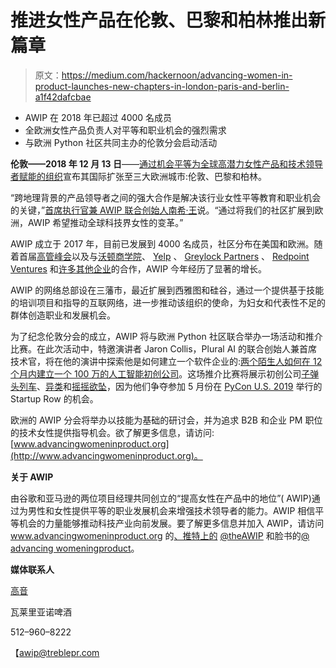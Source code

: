 # 推进女性产品在伦敦、巴黎和柏林推出新篇章

> 原文：<https://medium.com/hackernoon/advancing-women-in-product-launches-new-chapters-in-london-paris-and-berlin-a1f42dafcbae>

*   AWIP 在 2018 年已超过 4000 名成员
*   全欧洲女性产品负责人对平等和职业机会的强烈需求
*   与欧洲 Python 社区共同主办的伦敦分会启动活动

**伦敦——2018 年 12 月 13 日**——[通过机会平等为全球高潜力女性产品和技术领导者赋能的组织](http://www.advancingwomeninproduct.org)宣布其国际扩张至三大欧洲城市:伦敦、巴黎和柏林。

“跨地理背景的产品领导者之间的强大合作是解决该行业女性平等教育和职业机会的关键，”[首席执行官兼 AWIP 联合创始人南希·王](https://www.linkedin.com/in/wangnancy/)说。“通过将我们的社区扩展到欧洲，AWIP 希望推动全球科技界女性的变革。”

AWIP 成立于 2017 年，目前已发展到 4000 名成员，社区分布在美国和欧洲。随着首届[高管峰会](https://www.businesswire.com/news/home/20181031005175/en/AWIP-Announces-Inaugural-Executive-Summit-Advance-Female)以及与[沃顿商学院](https://www.wharton.upenn.edu/)、 [Yelp](https://www.yelp.com/) 、 [Greylock Partners](https://www.greylock.com/) 、 [Redpoint Ventures](https://www.redpoint.com/) 和[许多其他企业](https://www.advancingwomeninproduct.org/about-us/)的合作，AWIP 今年经历了显著的增长。

AWIP 的网络总部设在三藩市，最近扩展到西雅图和硅谷，通过一个提供基于技能的培训项目和指导的互联网络，进一步推动该组织的使命，为妇女和代表性不足的群体创造职业和发展机会。

为了纪念伦敦分会的成立，AWIP 将与欧洲 Python 社区联合举办一场活动和推介比赛。在此次活动中，特邀演讲者 Jaron Collis，Plural AI 的联合创始人兼首席技术官，将在他的演讲中探索他是如何建立一个软件企业的:[两个陌生人如何在 12 个月内建立一个 100 万的人工智能初创公司](https://www.eventbrite.com/e/advancing-women-in-product-and-psf-pycon-startup-row-event-in-london-registration-53198739863)。这场推介比赛将展示初创公司[子弹头列车](https://bullet-train.io/)、[异类](https://www.heterogeneous.co.uk/)和[摇摇欲坠](http://teebly.co/)，因为他们争夺参加 5 月份在 [PyCon U.S. 2019](https://www.python.org/events/python-events/591/) 举行的 Startup Row 的机会。

欧洲的 AWIP 分会将举办以技能为基础的研讨会，并为追求 B2B 和企业 PM 职位的技术女性提供指导机会。欲了解更多信息，请访问:[www.advancingwomeninproduct.org](http://www.advancingwomeninproduct.org)。

**关于 AWIP**

由谷歌和亚马逊的两位项目经理共同创立的“提高女性在产品中的地位”( AWIP)通过为男性和女性提供平等的职业发展机会来增强技术领导者的能力。AWIP 相信平等机会的力量能够推动科技产业向前发展。要了解更多信息并加入 AWIP，请访问 www.advancingwomeninproduct.org 的[、推特上的](http://cts.businesswire.com/ct/CT?id=smartlink&url=http%3A%2F%2Fwww.advancingwomeninproduct.org&esheet=51835472&newsitemid=20180712005203&lan=en-US&anchor=www.advancingwomeninproduct.org&index=28&md5=8a7c5b5ab8ca3e1d447693887815836e) [@theAWIP](http://cts.businesswire.com/ct/CT?id=smartlink&url=https%3A%2F%2Ftwitter.com%2Ftheawip&esheet=51835472&newsitemid=20180712005203&lan=en-US&anchor=%40theAWIP&index=29&md5=b8708362df5190c2fae1cf21eae6f00c) 和脸书的[@ advancing womeningproduct](http://cts.businesswire.com/ct/CT?id=smartlink&url=https%3A%2F%2Fwww.facebook.com%2Fadvancingwomeninproduct%2F&esheet=51835472&newsitemid=20180712005203&lan=en-US&anchor=%40AdvancingWomenInProduct&index=30&md5=86c48dd5a4f5a98f9b855e5c2e6a9b63)。

**媒体联系人**

[高音](http://www.treblepr.com)

瓦莱里亚诺啤酒

512–960–8222

【awip@treblepr.com 